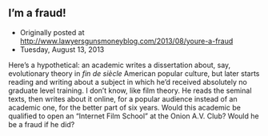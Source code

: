 ## I’m a fraud!

 * Originally posted at http://www.lawyersgunsmoneyblog.com/2013/08/youre-a-fraud
 * Tuesday, August 13, 2013

Here’s a hypothetical: an academic writes a dissertation about, say, evolutionary theory in _fin de siècle_ American popular culture, but later starts reading and writing about a subject in which he’d received absolutely no graduate level training. I don’t know, like film theory. He reads the seminal texts, then writes about it online, for a popular audience instead of an academic one, for the better part of six years. Would this academic be qualified to open an “Internet Film School” at the Onion A.V. Club? Would he be a fraud if he did?